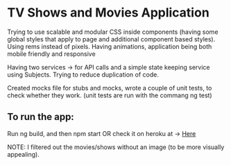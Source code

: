 # TV Shows and Movies Application

Trying to use scalable and modular CSS inside components (having some global styles that apply to page and additional component based styles). Using rems instead of pixels. Having animations, application being both mobile friendly and responsive

Having two services -> for API calls and a simple state keeping service using Subjects.
Trying to reduce duplication of code.

Created mocks file for stubs and mocks, wrote a couple of unit tests, to check whether they work.
(unit tests are run with the commang ng test)

## To run the app:

Run ng build, and then npm start OR check it on heroku at -> [Here](https://https://angular-movie-tvshow-api.herokuapp.com/shows)

NOTE: I filtered out the movies/shows without an image (to be more visually appealing).
